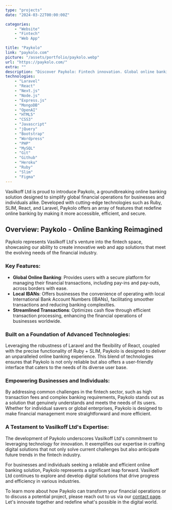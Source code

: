```yaml
---
type: "projects"
date: "2024-03-22T00:00:00Z"

categories: 
    - "Website"
    - "Fintech"
    - "Web App"

title: "Paykolo"
link: "paykolo.com"
picture: "/assets/portfolio/paykolo.webp"
url: "https://paykolo.com/"
extra: ""
description: "Discover Paykolo: Fintech innovation. Global online banking, powered by top-notch front-end development. Your financial future, redefined."
technologies:
    - "Laravel"
    - "React"
    - "Next.js"
    - "Node.js"
    - "Express.js"
    - "MongoDB"
    - "OpenAI"
    - "HTML5"
    - "CSS3"
    - "Javascript"
    - "jQuery"
    - "Bootstrap"
    - "Wordpress"
    - "PHP"
    - "MySQL"
    - "Git"
    - "Github"
    - "Heroku"
    - "Ruby"
    - "Slim"
    - "Figma"
---
```

Vasilkoff Ltd is proud to introduce Paykolo, a groundbreaking online banking solution designed to simplify global financial operations for businesses and individuals alike. Developed with cutting-edge technologies such as Ruby, SLIM, React, and Laravel, Paykolo offers an array of features that redefine online banking by making it more accessible, efficient, and secure.

## Overview: Paykolo - Online Banking Reimagined
Paykolo represents Vasilkoff Ltd's venture into the fintech space, showcasing our ability to create innovative web and app solutions that meet the evolving needs of the financial industry.

### Key Features:
- **Global Online Banking**: Provides users with a secure platform for managing their financial transactions, including pay-ins and pay-outs, across borders with ease.
- **Local IBANs**: Offers businesses the convenience of operating with local International Bank Account Numbers (IBANs), facilitating smoother transactions and reducing banking complexities.
- **Streamlined Transactions**: Optimizes cash flow through efficient transaction processing, enhancing the financial operations of businesses worldwide.

### Built on a Foundation of Advanced Technologies:
Leveraging the robustness of Laravel and the flexibility of React, coupled with the precise functionality of Ruby + SLIM, Paykolo is designed to deliver an unparalleled online banking experience. This blend of technologies ensures that Paykolo is not only reliable but also offers a user-friendly interface that caters to the needs of its diverse user base.

### Empowering Businesses and Individuals:
By addressing common challenges in the fintech sector, such as high transaction fees and complex banking requirements, Paykolo stands out as a solution that genuinely understands and meets the needs of its users. Whether for individual savers or global enterprises, Paykolo is designed to make financial management more straightforward and more efficient.

### A Testament to Vasilkoff Ltd's Expertise:
The development of Paykolo underscores Vasilkoff Ltd's commitment to leveraging technology for innovation. It exemplifies our expertise in crafting digital solutions that not only solve current challenges but also anticipate future trends in the fintech industry.

For businesses and individuals seeking a reliable and efficient online banking solution, Paykolo represents a significant leap forward. Vasilkoff Ltd continues to explore and develop digital solutions that drive progress and efficiency in various industries.

To learn more about how Paykolo can transform your financial operations or to discuss a potential project, please reach out to us via our [contact page](https://vasilkoff.com/contact-us). Let's innovate together and redefine what's possible in the digital world.